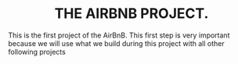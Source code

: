 <h1 align="center">THE AIRBNB PROJECT.</h1>
This is the first project of the AirBnB.
This first step is very important because we will use what we build during this project with all other following projects
